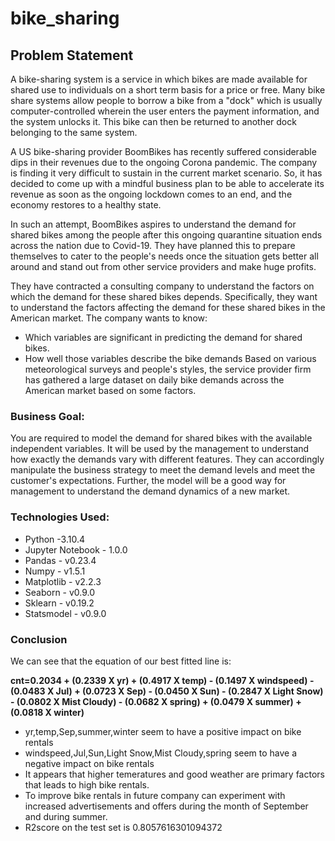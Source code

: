 # bike_sharing

## Problem Statement
A bike-sharing system is a service in which bikes are made available for shared use to individuals on a short term basis for a price or free. Many bike share systems allow people to borrow a bike from a "dock" which is usually computer-controlled wherein the user enters the payment information, and the system unlocks it. This bike can then be returned to another dock belonging to the same system.


A US bike-sharing provider BoomBikes has recently suffered considerable dips in their revenues due to the ongoing Corona pandemic. The company is finding it very difficult to sustain in the current market scenario. So, it has decided to come up with a mindful business plan to be able to accelerate its revenue as soon as the ongoing lockdown comes to an end, and the economy restores to a healthy state. 


In such an attempt, BoomBikes aspires to understand the demand for shared bikes among the people after this ongoing quarantine situation ends across the nation due to Covid-19. They have planned this to prepare themselves to cater to the people's needs once the situation gets better all around and stand out from other service providers and make huge profits.


They have contracted a consulting company to understand the factors on which the demand for these shared bikes depends. Specifically, they want to understand the factors affecting the demand for these shared bikes in the American market. The company wants to know:

- Which variables are significant in predicting the demand for shared bikes.
- How well those variables describe the bike demands
Based on various meteorological surveys and people's styles, the service provider firm has gathered a large dataset on daily bike demands across the American market based on some factors. 


### Business Goal:
You are required to model the demand for shared bikes with the available independent variables. It will be used by the management to understand how exactly the demands vary with different features. They can accordingly manipulate the business strategy to meet the demand levels and meet the customer's expectations. Further, the model will be a good way for management to understand the demand dynamics of a new market. 

### Technologies Used:
- Python -3.10.4
- Jupyter Notebook - 1.0.0
- Pandas - v0.23.4
- Numpy - v1.5.1
- Matplotlib - v2.2.3
- Seaborn - v0.9.0
- Sklearn - v0.19.2
- Statsmodel - v0.9.0

### Conclusion
We can see that the equation of our best fitted line is:

**cnt=0.2034 + (0.2339 X yr) + (0.4917 X temp) - (0.1497 X windspeed) - (0.0483 X Jul) + (0.0723 X Sep) - (0.0450 X Sun) - (0.2847 X Light Snow) - (0.0802 X Mist Cloudy) - (0.0682 X spring) + (0.0479 X summer) + (0.0818 X winter)**

- yr,temp,Sep,summer,winter seem to have a positive impact on bike rentals
- windspeed,Jul,Sun,Light Snow,Mist Cloudy,spring seem to have a negative impact on bike rentals
- It appears that higher temeratures and good weather are primary factors that leads to high bike rentals.
- To improve bike rentals in future company can experiment with increased advertisements and offers during the month of September and during summer.
- R2score on the test set is 0.8057616301094372
